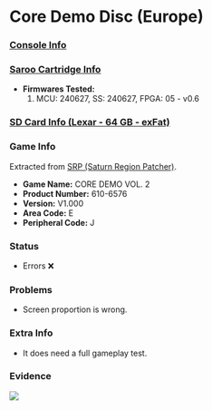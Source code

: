 # Core Demo Disc (Europe)

### [Console Info](../../../../../Info/Consoles/VA13/README.md)

### [Saroo Cartridge Info](../../../../../Info/Cartridges/RetroGameParadiseStore/1.32F/README.md)

- <b>Firmwares Tested:</b>
  1. MCU: 240627, SS: 240627, FPGA: 05 - v0.6

### [SD Card Info (Lexar - 64 GB - exFat)](../../../../../Info/SdCards/Lexar/64GB/exfat/README.md)

### Game Info

Extracted from [SRP (Saturn Region Patcher)](https://segaxtreme.net/resources/saturn-region-patcher.81/download).

- <b>Game Name:</b> CORE DEMO VOL. 2
- <b>Product Number:</b> 610-6576
- <b>Version:</b> V1.000
- <b>Area Code:</b> E
- <b>Peripheral Code:</b> J

### Status

- Errors :x:

### Problems

- Screen proportion is wrong.

### Extra Info

- It does need a full gameplay test.

### Evidence

[![](https://img.youtube.com/vi/FMyOUF88C6Q/0.jpg)](https://www.youtube.com/watch?v=FMyOUF88C6Q)
